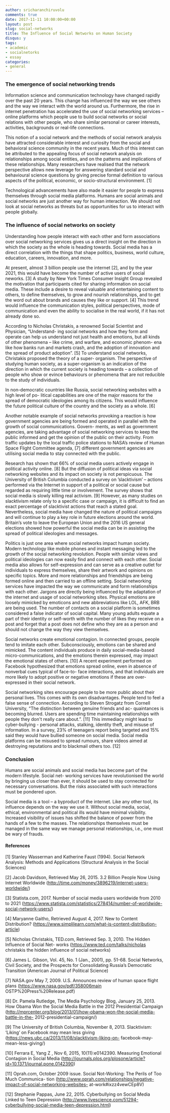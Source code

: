 ```yaml
---
author: sricharanchiruvolu
comments: true
date: 2017-11-11 10:00:00+00:00
layout: post
slug: social-networks
title: The Influence of Social Networks on Human Society
disqus: y
tags:
- academic
- socialnetorks
- essay
categories:
- general
---
```



### The emergence of social networking trends

Information science and communication technology have changed rapidly over the past 20 years. This change has influenced the way we see others and the way we interact with the world around us. Furthermore, the rise in internet penetration has accelerated the use of social networking services – online platforms which people use to build social networks or social relations with other people, who share similar personal or career interests, activities, backgrounds or real-life connections.


This notion of a social network and the methods of social network analysis have attracted considerable interest and curiosity from the social and behavioral science community in the recent years. Much of this interest can be attributed to the appealing focus of social network analysis on relationships among social entities, and on the patterns and implications of these relationships. Many researchers have realised that the network perspective allows new leverage for answering standard social and behavioural science questions by giving precise formal definition to various aspects of the political, economic, or socio-structural environment. [1]

Technological advancements have also made it easier for people to express themselves through social media platforms. Humans are social animals and social networks are just another way for human interaction. We should not look at social networks as threats but as opportunities for us to interact with people globally.

### The influence of social networks on society

Understanding how people interact with each other and form associations over social networking services gives us a direct insight on the direction in which the society as the whole is heading towards. Social media has a direct correlation with the things that shape politics, business, world culture, education, careers, innovation, and more.

At present, almost 3 billion people use the internet [2], and by the year 2021, this would have become the number of active users of social neworks. [3] A study by New York Times Consumer Insight Group revealed the motivation that participants cited for sharing information on social media. These include a desire to reveal valuable and entertaining content to others, to define themselves, to grow and nourish relationships, and to get the word out about brands and causes they like or support. [4] This trend would influence the communication styles, political perspectives, mode of communication and even the ability to socialise in the real world, if it has not already done so.


According to Nicholas Christakis, a renowned Social Scientist and Physician, “Understand- ing social networks and how they form and operate can help us understand not just health and emotions, but all kinds of other phenomena – like crime, and warfare, and economic phenom- ena like how banks run and markets crash, and the adoption of innovation and the spread of product adoption”. [5] To understand social networks, Christakis proposed the theory of a super- organism. The perspective of studying human society, as a super-organism is an indication of the direction in which the current society is heading towards – a collection of people who show or evince behaviours or phenomena that are not reducible to the study of individuals.

In non-democratic countries like Russia, social networking websites with a high level of po- litical capabilities are one of the major reasons for the spread of democratic ideologies among its citizens. This would influence the future political culture of the country and the society as a whole. [6]


Another notable example of social networks provoking a reaction is how government agencies are being formed and operated in parallel with the growth of social communications. Govern- ments, as well as government agencies, are taking advantage of social networking services to keep the public informed and get the opinion of the public on their activity. From traffic updates by the local traffic police stations to NASA’s review of Human Space Flight Committee agenda, [7] different government agencies are utilising social media to stay connected with the public.


Research has shown that 66% of social media users actively engage in political activity online. [8] But the diffusion of political ideas via social networking websites and its impact on society is not perspicuous. The University of British Columbia conducted a survey on ’slacktivism’ – actions performed via the Internet in support of a political or social cause but regarded as requiring little time or involvement. The survey shows that social media is slowly killing real activism. [9] However, as many studies on slacktivism relate only to a specific case or campaign, it is difficult to find an exact percentage of slacktivist actions that reach a stated goal. Nevertheless, social media have changed the nature of political campaigns and will continue to play a key role in future elections around the world. Britain’s vote to leave the European Union and the 2016 US general elections showed how powerful the social media can be in assisting the spread of political ideologies and messages.


Politics is just one area where social networks impact human society. Modern technology like mobile phones and instant messaging led to the growth of the social networking revolution. People with similar views and political ideologies can now easily find and connect with each other. Social media also allows for self-expression and can serve as a creative outlet for individuals to express themselves, share their artwork and opinions on specific topics. More and more relationships and friendships are being formed online and then carried to an offline setting. Social networking services have impacted the way we communicate and form relationships with each other. Jargons are directly being influenced by the adaptation of the internet and usage of social networking sites. Physical emotions are loosely mimicked by emoticons and new abbreviations like LOL, AFK, BRB are being used. The number of contacts on a social platform is sometimes considered a false indicator of social capital. Many young adults equate a part of their identity or self-worth with the number of likes they receive on a post and forget that a post does not define who they are as a person and should not change the way they view themselves.


Social networks create emotional contagion. In connected groups, people tend to imitate each other. Subconsciously, emotions can be shared and mimicked. The content individuals produce in daily social-media-based micro-communications, and the emotions therein expressed, may impact the emotional states of others. [10] A recent experiment performed on Facebook hypothesized that emotions spread online, even in absence of nonverbal cues typical of face-to- face interactions, and that individuals are more likely to adopt positive or negative emotions if these are over-expressed in their social network.



Social networking sites encourage people to be more public about their personal lives. This comes with its own disadvantages. People tend to feel a false sense of connection. According to Steven Strogatz from Cornell University, “The distinction between genuine friends and ac- quaintances is becoming blurred. Users are spending time maintaining relationships with people they don't really care about.”. [11] This immediacy might lead to cyber-bullying - personal attacks, stalking, identity theft, and misuse of information. In a survey, 23% of teenagers report being targeted and 15% said they would have bullied someone on social media. Social media platforms can be misused to spread rumours, share videos aimed at destroying reputations and to blackmail others too. [12]


### Conclusion



Humans are social animals and social media has become part of the modern lifestyle. Social net- working services have revolutionised the world by bringing us closer than ever, it should be used to stay connected for necessary conversations. But the risks associated with such interactions must be pondered upon.


Social media is a tool – a byproduct of the internet. Like any other tool, its influence depends on the way we use it. Without social media, social, ethical, environmental and political ills would have minimal visibility. Increased visibility of issues has shifted the balance of power from the hands of a few to the masses. The relationships themselves must be managed in the same way we manage personal relationships, i.e., one must be wary of frauds.

#### References


[1] Stanley Wasserman and Katherine Faust (1994). Social Network Analysis: Methods and Applications (Structural Analysis in the Social Sciences)


[2] Jacob Davidson, Retrieved May 26, 2015. 3.2 Billion People Now Using Internet Worldwide (http://time.com/money/3896219/internet-users-worldwide/)


[3] Statista.com, 2017. Number of social media users worldwide from 2010 to 2021 (https://www.statista.com/statistics/278414/number-of-worldwide-social-network-users/)


[4] Maryanne Gaitho, Retrieved August 4, 2017. New to Content Distribution? (https://www.simplilearn.com/what-is-content-distribution-article)


[5] Nicholas Christakis, TED.com, Retrieved Sep. 3, 2010. The Hidden Influence of Social Net- works (https://www.ted.com/talks/nicholas christakis the hidden influence of social networks)


[6] James L. Gibson, Vol. 45, No. 1 (Jan., 2001), pp. 51-68. Social Networks, Civil Society, and the Prospects for Consolidating Russia’s Democratic Transition (American Journal of Political Science)


[7] NASA.gov May 7, 2009. U.S. Announces review of human space flight plans (https://www.nasa.gov/pdf/358006main OSTP%20Press%20Release.pdf)


[8] Dr. Pamela Rutledge, The Media Psychology Blog, January 25, 2013. How Obama Won the Social Media Battle in the 2012 Presidential Campaign (http://mprcenter.org/blog/2013/01/how-obama-won-the-social-media-battle-in-the- 2012-presidential-campaign/)


[9] The University of British Columbia, November 8, 2013. Slacktivism: ‘Liking’ on Facebook may mean less giving (https://news.ubc.ca/2013/11/08/slacktivism-liking-on- facebook-may-mean-less-giving/)


[10] Ferrara E, Yang Z , Nov 6, 2015, 10(11):e0142390. Measuring Emotional Contagion in Social Media (http://journals.plos.org/plosone/article?id=10.1371/journal.pone.0142390)


[11] Oprah.com, October 2009 issue. Social Not-Working: The Perils of Too Much Communica- tion (http://www.oprah.com/relationships/negative-impact-of-social-networking-websites- at-work#ixzz4vewCEp8V)


[12] Stephanie Pappas, June 22, 2015. Cyberbullying on Social Media Linked to Teen Depression (http://www.livescience.com/51294-cyberbullying-social-media-teen-depression.html)

